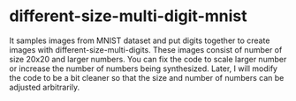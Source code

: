 # different-size-multi-digit-mnist

 It samples images from MNIST dataset and put digits together to create images with different-size-multi-digits. These images consist of number of size 20x20 and larger numbers. You can fix the code to scale larger number or increase the number of numbers being synthesized. Later, I will modify the code to be a bit cleaner so that the size and number of numbers can be adjusted arbitrarily.
